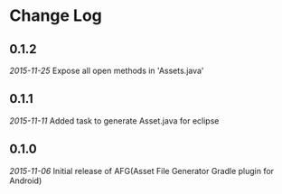 Change Log
==========

0.1.2
-----
*2015-11-25* Expose all open methods in 'Assets.java'

0.1.1
-----
*2015-11-11* Added task to generate Asset.java for eclipse

0.1.0
-----
*2015-11-06* Initial release of AFG(Asset File Generator Gradle plugin for Android)


